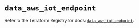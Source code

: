 # `data_aws_iot_endpoint`

Refer to the Terraform Registry for docs: [`data_aws_iot_endpoint`](https://registry.terraform.io/providers/hashicorp/aws/6.6.0/docs/data-sources/iot_endpoint).
